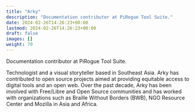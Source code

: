 ```yaml
---
title: "Arky"
description: "Documentation contributor at PiRogue Tool Suite."
date: 2024-02-26T14:26:23+00:00
lastmod: 2024-02-26T14:26:23+00:00
draft: false
images: []
weight: 70
---
```


Documentation contributor at PiRogue Tool Suite.

Technologist and a visual storyteller based in Southeast Asia. Arky has contributed to open source projects aimed at providing equitable access to digital tools and an open web. Over the past decade, Arky has been involved with Free/Libre and Open Source communities and has worked with organizations such as Braille Without Borders (BWB), NGO Resource Center and Mozilla in Asia and Africa.

